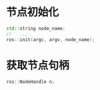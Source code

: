 # 节点初始化
```cpp
std::string node_name;
//   ...
ros::init(argc, argv, node_name);
```
# 获取节点句柄
```cpp
ros::NodeHandle n;
```